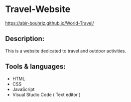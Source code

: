 # Travel-Website
https://abir-bouhriz.github.io/World-Travel/
## Description:
This is a website dedicated to travel and outdoor activities.
## Tools & languages:
* HTML
* CSS
* JavaScript
* Visual Studio Code ( Text editor )
